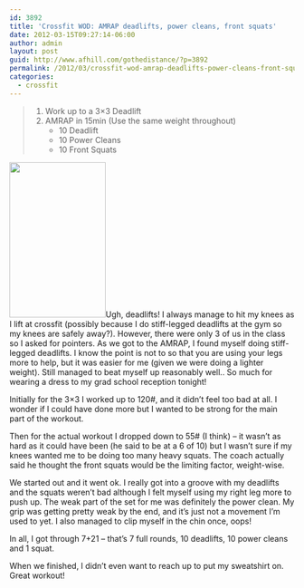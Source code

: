 ```yaml
---
id: 3892
title: 'Crossfit WOD: AMRAP deadlifts, power cleans, front squats'
date: 2012-03-15T09:27:14-06:00
author: admin
layout: post
guid: http://www.afhill.com/gothedistance/?p=3892
permalink: /2012/03/crossfit-wod-amrap-deadlifts-power-cleans-front-squats/
categories:
  - crossfit
---
```

>   1. Work up to a 3×3 Deadlift
>   2. AMRAP in 15min (Use the same weight throughout) 
>       * 10 Deadlift
>       * 10 Power Cleans
>       * 10 Front Squats

[<img src="http://www.afhill.com/gothedistance/wp-content/uploads/2012/03/deadlift.png" alt="" title="deadlift" width="170" height="274" class="alignright size-full wp-image-3899" />](http://www.afhill.com/gothedistance/wp-content/uploads/2012/03/deadlift.png)Ugh, deadlifts! I always manage to hit my knees as I lift at crossfit (possibly because I do stiff-legged deadlifts at the gym so my knees are safely away?). However, there were only 3 of us in the class so I asked for pointers. As we got to the AMRAP, I found myself doing stiff-legged deadlifts. I know the point is not to so that you are using your legs more to help, but it was easier for me (given we were doing a lighter weight). Still managed to beat myself up reasonably well.. So much for wearing a dress to my grad school reception tonight!

Initially for the 3&#215;3 I worked up to 120#, and it didn&#8217;t feel too bad at all. I wonder if I could have done more but I wanted to be strong for the main part of the workout. 

Then for the actual workout I dropped down to 55# (I think) &#8211; it wasn&#8217;t as hard as it could have been (he said to be at a 6 of 10) but I wasn&#8217;t sure if my knees wanted me to be doing too many heavy squats. The coach actually said he thought the front squats would be the limiting factor, weight-wise.

We started out and it went ok. I really got into a groove with my deadlifts and the squats weren&#8217;t bad although I felt myself using my right leg more to push up. The weak part of the set for me was definitely the power clean. My grip was getting pretty weak by the end, and it&#8217;s just not a movement I&#8217;m used to yet. I also managed to clip myself in the chin once, oops! 

In all, I got through 7+21 &#8211; that&#8217;s 7 full rounds, 10 deadlifts, 10 power cleans and 1 squat.

When we finished, I didn&#8217;t even want to reach up to put my sweatshirt on. Great workout!